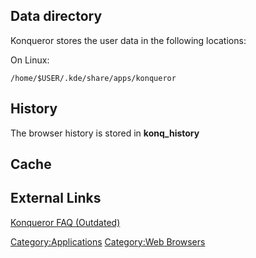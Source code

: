 ## Data directory

Konqueror stores the user data in the following locations:

On Linux:

    /home/$USER/.kde/share/apps/konqueror

## History

The browser history is stored in **konq_history**

## Cache

## External Links

[Konqueror FAQ
(Outdated)](http://www.konqueror.org/faq/#WheredoesKonquerorstoreitshistoryandhowdoIeraseit)

[Category:Applications](Category:Applications "wikilink") [Category:Web
Browsers](Category:Web_Browsers "wikilink")